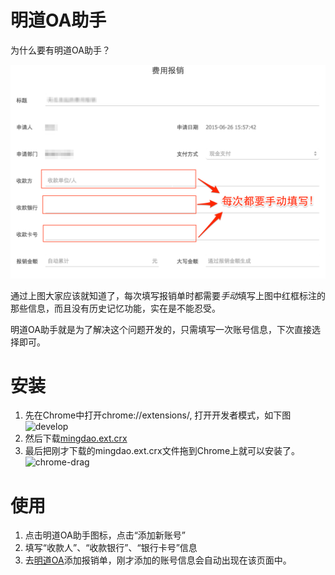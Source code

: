 明道OA助手
===

为什么要有明道OA助手？

![why](why_mingdao.ext.png)

通过上图大家应该就知道了，每次填写报销单时都需要*手动*填写上图中红框标注的那些信息，而且没有历史记忆功能，实在是不能忍受。

明道OA助手就是为了解决这个问题开发的，只需填写一次账号信息，下次直接选择即可。

安装
===

1. 先在Chrome中打开chrome://extensions/, 打开开发者模式，如下图<img src="http://img01.taobaocdn.com/imgextra/i1/581166664/TB2gof_apXXXXbCXpXXXXXXXXXX_!!581166664.png" alt=" develop"/>
2. 然后下载[mingdao.ext.crx](https://github.com/jiacai2050/mingdao.ext/raw/master/mingdao.ext.crx)
3. 最后把刚才下载的mingdao.ext.crx文件拖到Chrome上就可以安装了。<img src="http://img03.taobaocdn.com/imgextra/i3/581166664/TB2rBMEapXXXXb1XpXXXXXXXXXX_!!581166664.jpg" alt=" chrome-drag"/>

使用
===

1. 点击明道OA助手图标，点击“添加新账号”
2. 填写“收款人”、“收款银行”、“银行卡号”信息
3. 去[明道OA](http://oa.mingdao.com/platform/desktop)添加报销单，刚才添加的账号信息会自动出现在该页面中。
